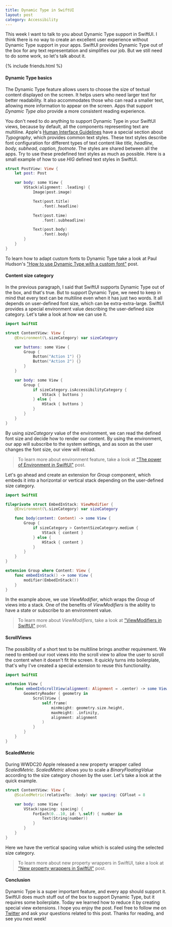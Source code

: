 ```yaml
---
title: Dynamic Type in SwiftUI
layout: post
category: Accessibility
---
```


This week I want to talk to you about Dynamic Type support in SwiftUI. I think there is no way to create an excellent user experience without Dynamic Type support in your apps. SwiftUI provides Dynamic Type out of the box for any text representation and simplifies our job. But we still need to do some work, so let's talk about it.

{% include friends.html %}

#### Dynamic Type basics
The Dynamic Type feature allows users to choose the size of textual content displayed on the screen. It helps users who need larger text for better readability. It also accommodates those who can read a smaller text, allowing more information to appear on the screen. Apps that support *Dynamic Type also* provide a more consistent reading experience.

You don't need to do anything to support Dynamic Type in your SwiftUI views, because by default, all the components representing text are multiline. Apple's [Human Interface Guidelines](https://developer.apple.com/design/human-interface-guidelines/ios/overview/themes/) have a special section about *Typography*, which provides common text styles. These text styles describe font configuration for different types of text content like *title, headline, body, subhead, caption, footnote*. The styles are shared between all the apps. Try to use these predefined text styles as much as possible. Here is a small example of how to use *HIG* defined text styles in SwiftUI.

```swift
struct PostView: View {
    let post: Post

    var body: some View {
        VStack(alignment: .leading) {
            Image(post.image)

            Text(post.title)
                .font(.headline)

            Text(post.time)
                .font(.subheadline)

            Text(post.body)
                .font(.body)
        }
    }
}
```

To learn how to adapt custom fonts to Dynamic Type take a look at Paul Hudson's ["How to use Dynamic Type with a custom font"](https://www.hackingwithswift.com/quick-start/swiftui/how-to-use-dynamic-type-with-a-custom-font) post.

#### Content size category
In the previous paragraph, I said that SwiftUI supports Dynamic Type out of the box, and that's true. But to support Dynamic Type, we need to keep in mind that every text can be multiline even when it has just two words. It all depends on user-defined font size, which can be extra-extra-large. SwiftUI provides a special environment value describing the user-defined size category. Let's take a look at how we can use it.

```swift
import SwiftUI

struct ContentView: View {
    @Environment(\.sizeCategory) var sizeCategory

    var buttons: some View {
        Group {
            Button("Action 1") {}
            Button("Action 2") {}
        }
    }

    var body: some View {
        Group {
            if sizeCategory.isAccessibilityCategory {
                VStack { buttons }
            } else {
                HStack { buttons }
            }
        }
    }
}
```

By using *sizeCategory* value of the environment, we can read the defined font size and decide how to render our content. By using the environment, our app will subscribe to the system settings, and as soon as the user changes the font size, our view will reload.

> To learn more about environment feature, take a look at ["The power of Environment in SwiftUI"](/2019/08/21/the-power-of-environment-in-swiftui/) post.

Let's go ahead and create an extension for *Group* component, which embeds it into a horizontal or vertical stack depending on the user-defined size category.

```swift
import SwiftUI

fileprivate struct EmbedInStack: ViewModifier {
    @Environment(\.sizeCategory) var sizeCategory

    func body(content: Content) -> some View {
        Group {
            if sizeCategory > ContentSizeCategory.medium {
                VStack { content }
            } else {
                HStack { content }
            }
        }
    }
}

extension Group where Content: View {
    func embedInStack() -> some View {
        modifier(EmbedInStack())
    }
}
```

In the example above, we use *ViewModifier*, which wraps the *Group* of views into a stack. One of the benefits of *ViewModifiers* is the ability to have a state or subscribe to an environment value.

> To learn more about *ViewModifiers*, take a look at ["ViewModifiers in SwiftUI"](/2019/08/07/viewmodifiers-in-swiftui/) post.

#### ScrollViews
The possibility of a short text to be multiline brings another requirement. We need to embed our root views into the scroll view to allow the user to scroll the content when it doesn't fit the screen. It quickly turns into boilerplate, that's why I've created a special extension to reuse this functionality.

```swift
import SwiftUI

extension View {
    func embedInScrollView(alignment: Alignment = .center) -> some View {
        GeometryReader { geometry in
            ScrollView {
                self.frame(
                    minHeight: geometry.size.height,
                    maxHeight: .infinity,
                    alignment: alignment
                )
            }
        }
    }
}
```

#### ScaledMetric
During WWDC20 Apple released a new property wrapper called *ScaledMetric*. *ScaledMetric* allows you to scale a *BinaryFloatingValue* according to the size category chosen by the user. Let's take a look at the quick example.

```swift
struct ContentView: View {
    @ScaledMetric(relativeTo: .body) var spacing: CGFloat = 8

    var body: some View {
        VStack(spacing: spacing) {
            ForEach(0...10, id: \.self) { number in
                Text(String(number))
            }
        }
    }
}
```

Here we have the vertical spacing value which is scaled using the selected size category.

> To learn more about new property wrappers in SwiftUI, take a look at ["New property wrappers in SwiftUI"](/2020/06/29/new-property-wrappers-in-swiftui/) post.

#### Conclusion
Dynamic Type is a super important feature, and every app should support it. SwiftUI does much stuff out of the box to support Dynamic Type, but it requires some boilerplate. Today we learned how to reduce it by creating special view extensions. I hope you enjoy the post. Feel free to follow me on [Twitter](https://twitter.com/mecid) and ask your questions related to this post. Thanks for reading, and see you next week! 

